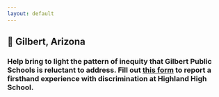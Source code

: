 ```yaml
---
layout: default
---
```


## 📍 Gilbert, Arizona

### Help bring to light the pattern of inequity that Gilbert Public Schools is reluctant to address. Fill out [this form](https://form.jotform.com/202017830237042) to report a firsthand experience with discrimination at Highland High School.

